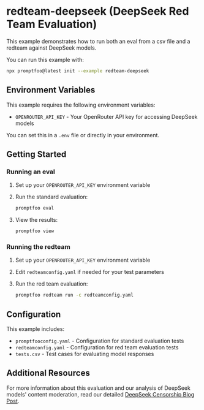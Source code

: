 # redteam-deepseek (DeepSeek Red Team Evaluation)

This example demonstrates how to run both an eval from a csv file and a redteam against DeepSeek models.

You can run this example with:

```bash
npx promptfoo@latest init --example redteam-deepseek
```

## Environment Variables

This example requires the following environment variables:

- `OPENROUTER_API_KEY` - Your OpenRouter API key for accessing DeepSeek models

You can set this in a `.env` file or directly in your environment.

## Getting Started

### Running an eval

1. Set up your `OPENROUTER_API_KEY` environment variable
2. Run the standard evaluation:

   ```sh
   promptfoo eval
   ```

3. View the results:

   ```sh
   promptfoo view
   ```

### Running the redteam

1. Set up your `OPENROUTER_API_KEY` environment variable
2. Edit `redteamconfig.yaml` if needed for your test parameters
3. Run the red team evaluation:

   ```sh
   promptfoo redteam run -c redteamconfig.yaml
   ```

## Configuration

This example includes:

- `promptfooconfig.yaml` - Configuration for standard evaluation tests
- `redteamconfig.yaml` - Configuration for red team evaluation tests
- `tests.csv` - Test cases for evaluating model responses

## Additional Resources

For more information about this evaluation and our analysis of DeepSeek models' content moderation, read our detailed [DeepSeek Censorship Blog Post](https://www.promptfoo.dev/blog/deepseek-censorship/).
